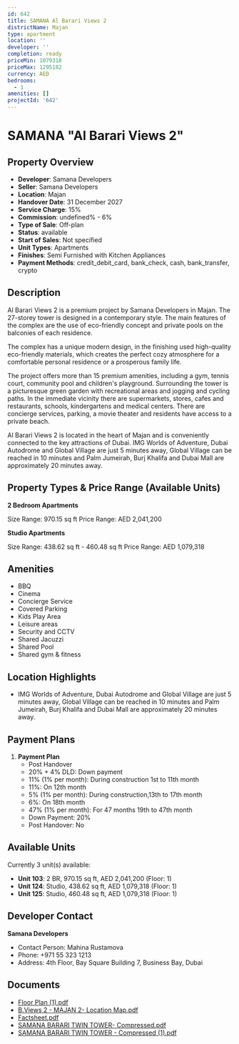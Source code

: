 ```yaml
---
id: 642
title: SAMANA Al Barari Views 2
districtName: Majan
type: apartment
location: ''
developer: ''
completion: ready
priceMin: 1079318
priceMax: 1295182
currency: AED
bedrooms:
  - 1
amenities: []
projectId: '642'
---
```


# SAMANA "Al Barari Views 2"

## Property Overview
- **Developer**: Samana Developers
- **Seller**: Samana Developers
- **Location**: Majan
- **Handover Date**: 31 December 2027
- **Service Charge**: 15%
- **Commission**: undefined% - 6%
- **Type of Sale**: Off-plan
- **Status**: available
- **Start of Sales**: Not specified
- **Unit Types**: Apartments
- **Finishes**: Semi Furnished with Kitchen Appliances
- **Payment Methods**: credit_debit_card, bank_check, cash, bank_transfer, crypto

## Description
Al Barari Views 2 is a premium project by Samana Developers in Majan. The 27-storey tower is designed in a contemporary style. The main features of the complex are the use of eco-friendly concept and private pools on the balconies of each residence. 

The complex has a unique modern design, in the finishing used high-quality eco-friendly materials, which creates the perfect cozy atmosphere for a comfortable personal residence or a prosperous family life.

The project offers more than 15 premium amenities, including a gym, tennis court, community pool and children's playground. Surrounding the tower is a picturesque green garden with recreational areas and jogging and cycling paths. In the immediate vicinity there are supermarkets, stores, cafes and restaurants, schools, kindergartens and medical centers. There are concierge services, parking, a movie theater and residents have access to a private beach.

Al Barari Views 2 is located in the heart of Majan and is conveniently connected to the key attractions of Dubai. IMG Worlds of Adventure, Dubai Autodrome and Global Village are just 5 minutes away, Global Village can be reached in 10 minutes and Palm Jumeirah, Burj Khalifa and Dubai Mall are approximately 20 minutes away.

## Property Types & Price Range (Available Units)
**2 Bedroom Apartments**

Size Range: 970.15 sq ft
Price Range: AED 2,041,200

**Studio Apartments**

Size Range: 438.62 sq ft - 460.48 sq ft
Price Range: AED 1,079,318

## Amenities
- BBQ
- Cinema
- Concierge Service
- Covered Parking
- Kids Play Area
- Leisure areas
- Security and CCTV
- Shared Jacuzzi
- Shared Pool
- Shared gym & fitness

## Location Highlights
- IMG Worlds of Adventure, Dubai Autodrome and Global Village are just 5 minutes away, Global Village can be reached in 10 minutes and Palm Jumeirah, Burj Khalifa and Dubai Mall are approximately 20 minutes away.

## Payment Plans
1. **Payment Plan**
   - Post Handover
   - 20% + 4% DLD: Down payment
   - 11% (1% per month): During construction 1st to 11th month
   - 11%: On 12th month
   - 5% (1% per month): During construction,13th to 17th month
   - 6%: On 18th month
   - 47% (1% per month): For 47 months 19th to 47th month
   - Down Payment: 20%
   - Post Handover: No

## Available Units
Currently 3 unit(s) available:
- **Unit 103**: 2 BR, 970.15 sq ft, AED 2,041,200 (Floor: 1)
- **Unit 124**: Studio, 438.62 sq ft, AED 1,079,318 (Floor: 1)
- **Unit 125**: Studio, 460.48 sq ft, AED 1,079,318 (Floor: 1)

## Developer Contact
**Samana Developers**
- Contact Person: Mahina Rustamova
- Phone: +971 55 323 1213
- Address: 4th Floor, Bay Square Building 7, Business Bay, Dubai

## Documents
- [Floor Plan (1).pdf](https://cdn.geniemap.net/2024/01/22/HlUkRkqdjYFUcSdmdADq4c5KhV7o1UNpwUBzNJy2.pdf)
- [B.Views 2 - MAJAN 2- Location Map.pdf](https://cdn.geniemap.net/2024/01/22/CHmUpAew5LruQPDnkwSArrdTdgsyFapMJXTvvXZV.pdf)
- [Factsheet.pdf](https://cdn.geniemap.net/2024/01/22/wKBHJAOLCKRtp5mTovIk6T1BDM6nDOKN50Gx6YkD.pdf)
- [SAMANA BARARI TWIN TOWER- Compressed.pdf](https://cdn.geniemap.net/2024/01/22/e0hnsPst0TMCiBnkuGCCjwCuzxGHRVmIVBvq7bQB.pdf)
- [SAMANA BARARI TWIN TOWER - Compressed (1).pdf](https://cdn.geniemap.net/2024/01/23/fZvrwvWfXHw01ZmpTDNgTuIiMLFWEKoZ7dAVNjda.pdf)

